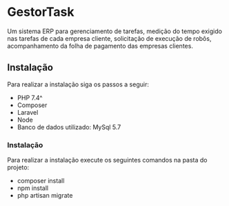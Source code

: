 # GestorTask
Um sistema ERP para gerenciamento de tarefas, medição do tempo exigido nas tarefas de cada empresa cliente, solicitação de execução de robôs, acompanhamento da folha de pagamento das empresas clientes.

## Instalação

Para realizar a instalação siga os passos a seguir:

* PHP 7.4^
* Composer
* Laravel
* Node
* Banco de dados utilizado: MySql 5.7

### Instalação
Para realizar a instalação execute os seguintes comandos na pasta do projeto:
* composer install
* npm install
* php artisan migrate
